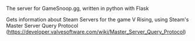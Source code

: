 The server for GameSnoop.gg, written in python with Flask

Gets information about Steam Servers for the game V Rising, using Steam's Master Server Query Protocol (https://developer.valvesoftware.com/wiki/Master_Server_Query_Protocol)

